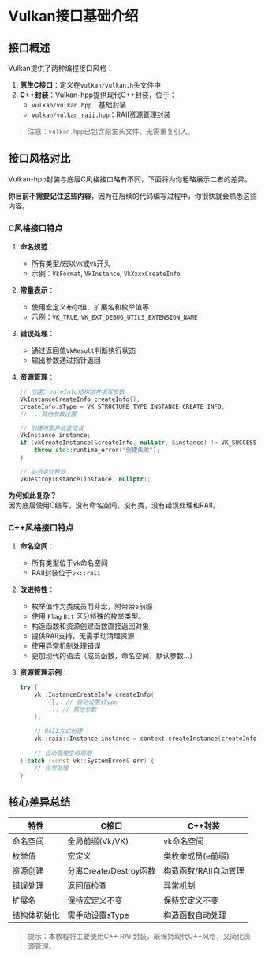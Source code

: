 # Vulkan接口基础介绍

## 接口概述

Vulkan提供了两种编程接口风格：
1. **原生C接口**：定义在`vulkan/vulkan.h`头文件中
2. **C++封装**：Vulkan-hpp提供现代C++封装，位于：
   - `vulkan/vulkan.hpp`：基础封装
   - `vulkan/vulkan_raii.hpp`：RAII资源管理封装

> 注意：`vulkan.hpp`已包含原生头文件，无需重复引入。

## 接口风格对比

Vulkan-hpp封装与底层C风格接口略有不同，下面将为你粗略展示二者的差异。

**你目前不需要记住这些内容**，因为在后续的代码编写过程中，你很快就会熟悉这些内容。


### C风格接口特点
1. **命名规范**：
   - 所有类型/宏以`VK`或`Vk`开头
   - 示例：`VkFormat`, `VkInstance`, `VkXxxxCreateInfo`

2. **常量表示**：
   - 使用宏定义布尔值、扩展名和枚举值等
   - 示例：`VK_TRUE`, `VK_EXT_DEBUG_UTILS_EXTENSION_NAME`

3. **错误处理**：
   - 通过返回值`VkResult`判断执行状态
   - 输出参数通过指针返回

4. **资源管理**：
   ```cpp
   // 创建CreateInfo结构体并填写参数
   VkInstanceCreateInfo createInfo{};
   createInfo.sType = VK_STRUCTURE_TYPE_INSTANCE_CREATE_INFO;
   // ...其他参数设置
   
   // 创建对象并检查错误
   VkInstance instance;
   if (vkCreateInstance(&createInfo, nullptr, &instance) != VK_SUCCESS) {
       throw std::runtime_error("创建失败");
   }
   
   // 必须手动释放
   vkDestroyInstance(instance, nullptr);
   ```

**为何如此复杂？**  
因为底层使用C编写，没有命名空间，没有类，没有错误处理和RAII。

### C++风格接口特点
1. **命名空间**：
   - 所有类型位于`vk`命名空间
   - RAII封装位于`vk::raii`

2. **改进特性**：
   - 枚举值作为类成员而非宏，附带带`e`前缀
   - 使用 `Flag` `Bit` 区分特殊的枚举类型。
   - 构造函数和资源创建函数直接返回对象
   - 提供RAII支持，无需手动清理资源
   - 使用异常机制处理错误
   - 更加现代的语法（成员函数，命名空间，默认参数...）

3. **资源管理示例**：
   ```cpp
   try {
       vk::InstanceCreateInfo createInfo(
           {},  // 自动设置sType
           ... // 其他参数
       );
       
       // RAII方式创建
       vk::raii::Instance instance = context.createInstance(createInfo);
       
       // 自动管理生命周期
   } catch (const vk::SystemError& err) {
       // 异常处理
   }
   ```

## 核心差异总结

| 特性            | C接口                          | C++封装                       |
|-----------------|-------------------------------|------------------------------|
| 命名空间        | 全局前缀(Vk/VK)               | vk命名空间                   |
| 枚举值          | 宏定义                        | 类枚举成员(e前缀)            |
| 资源创建        | 分离Create/Destroy函数        | 构造函数/RAII自动管理        |
| 错误处理        | 返回值检查                    | 异常机制                     |
| 扩展名          | 保持宏定义不变                | 保持宏定义不变               |
| 结构体初始化    | 需手动设置sType               | 构造函数自动处理             |

> 提示：本教程将主要使用C++ RAII封装，既保持现代C++风格，又简化资源管理。

